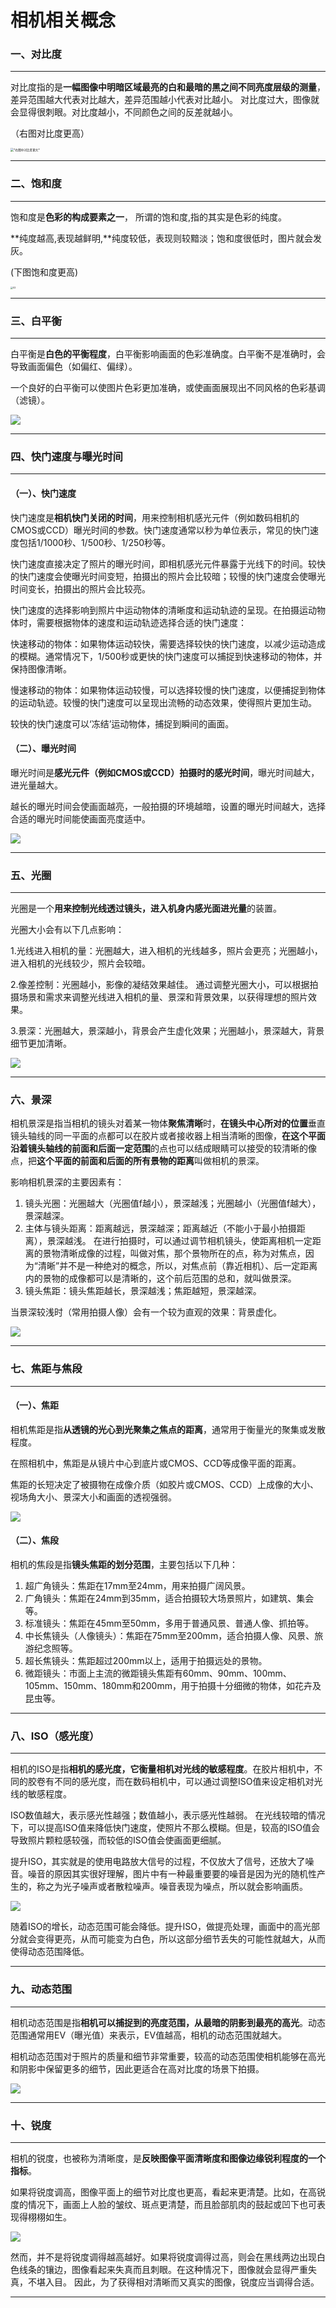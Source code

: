 # 相机相关概念



### 一、对比度

------

对比度指的是**一幅图像中明暗区域最亮的白和最暗的黑之间不同亮度层级的测量**，差异范围越大代表对比越大，差异范围越小代表对比越小。
对比度过大，图像就会显得很刺眼。对比度越小，不同颜色之间的反差就越小。

（右图对比度更高）

<img src="./imgs/01.png" alt="*右图中对比度更大*" style="zoom: 33%;" />

------



### 二、饱和度

------

饱和度是**色彩的构成要素之一**， 所谓的饱和度,指的其实是色彩的纯度。

**纯度越高,表现越鲜明,**纯度较低，表现则较黯淡；饱和度很低时，图片就会发灰。

(下图饱和度更高)

<img src="./imgs/02.png" alt="02" style="zoom: 25%;" />

------



### 三、白平衡

------

白平衡是**白色的平衡程度**，白平衡影响画面的色彩准确度。白平衡不是准确时，会导致画面偏色（如偏红、偏绿）。

一个良好的白平衡可以使图片色彩更加准确，或使画面展现出不同风格的色彩基调（滤镜）。

![](./imgs/03.jpg)

------



### 四、快门速度与曝光时间

------

#### （一）、快门速度

快门速度是**相机快门关闭的时间**，用来控制相机感光元件（例如数码相机的CMOS或CCD）曝光时间的参数。快门速度通常以秒为单位表示，常见的快门速度包括1/1000秒、1/500秒、1/250秒等。

快门速度直接决定了照片的曝光时间，即相机感光元件暴露于光线下的时间。较快的快门速度会使曝光时间变短，拍摄出的照片会比较暗；较慢的快门速度会使曝光时间变长，拍摄出的照片会比较亮。

快门速度的选择影响到照片中运动物体的清晰度和运动轨迹的呈现。在拍摄运动物体时，需要根据物体的速度和运动轨迹选择合适的快门速度：

快速移动的物体：如果物体运动较快，需要选择较快的快门速度，以减少运动造成的模糊。通常情况下，1/500秒或更快的快门速度可以捕捉到快速移动的物体，并保持图像清晰。

慢速移动的物体：如果物体运动较慢，可以选择较慢的快门速度，以便捕捉到物体的运动轨迹。较慢的快门速度可以呈现出流畅的动态效果，使得照片更加生动。

较快的快门速度可以‘冻结’运动物体，捕捉到瞬间的画面。

#### （二）、曝光时间

曝光时间是**感光元件（例如CMOS或CCD）拍摄时的感光时间**，曝光时间越大，进光量越大。

越长的曝光时间会使画面越亮，一般拍摄的环境越暗，设置的曝光时间越大，选择合适的曝光时间能使画面亮度适中。

![](./imgs/04.png)

------



### 五、光圈

------

光圈是一个**用来控制光线透过镜头，进入机身内感光面进光量**的装置。

光圈大小会有以下几点影响：

1.光线进入相机的量：光圈越大，进入相机的光线越多，照片会更亮；光圈越小，进入相机的光线较少，照片会较暗。

2.像差控制：光圈越小，影像的凝结效果越佳。
通过调整光圈大小，可以根据拍摄场景和需求来调整光线进入相机的量、景深和背景效果，以获得理想的照片效果。

3.景深：光圈越大，景深越小，背景会产生虚化效果；光圈越小，景深越大，背景细节更加清晰。

![](./imgs/05.png)

------



### 六、景深

相机景深是指当相机的镜头对着某一物体**聚焦清晰**时，**在镜头中心所对的位置**垂直镜头轴线的同一平面的点都可以在胶片或者接收器上相当清晰的图像，**在这个平面沿着镜头轴线的前面和后面一定范围**的点也可以结成眼睛可以接受的较清晰的像点，把**这个平面的前面和后面的所有景物的距离**叫做相机的景深。

影响相机景深的主要因素有：

1. 镜头光圈：光圈越大（光圈值f越小），景深越浅；光圈越小（光圈值f越大），景深越深。
2. 主体与镜头距离：距离越远，景深越深；距离越近（不能小于最小拍摄距离），景深越浅。
    在进行拍摄时，可以通过调节相机镜头，使距离相机一定距离的景物清晰成像的过程，叫做对焦，那个景物所在的点，称为对焦点，因为“清晰”并不是一种绝对的概念，所以，对焦点前（靠近相机）、后一定距离内的景物的成像都可以是清晰的，这个前后范围的总和，就叫做景深。
3. 镜头焦距：镜头焦距越长，景深越浅；焦距越短，景深越深。

当景深较浅时（常用拍摄人像）会有一个较为直观的效果：背景虚化。

![](./imgs/06.png)

------



### 七、焦距与焦段

------

#### （一）、焦距

相机焦距是指**从透镜的光心到光聚集之焦点的距离**，通常用于衡量光的聚集或发散程度。

在照相机中，焦距是从镜片中心到底片或CMOS、CCD等成像平面的距离。

焦距的长短决定了被摄物在成像介质（如胶片或CMOS、CCD）上成像的大小、视场角大小、景深大小和画面的透视强弱。

![](./imgs/07.png)

#### （二）、焦段

相机的焦段是指**镜头焦距的划分范围**，主要包括以下几种：
1. 超广角镜头：焦距在17mm至24mm，用来拍摄广阔风景。
2. 广角镜头：焦距在24mm到35mm，适合拍摄较大场景照片，如建筑、集会等。
3. 标准镜头：焦距在45mm至50mm，多用于普通风景、普通人像、抓拍等。
4. 中长焦镜头（人像镜头）：焦距在75mm至200mm，适合拍摄人像、风景、旅游纪念照等。
5. 超长焦镜头：焦距超过200mm以上，适用于拍摄远处的景物。
6. 微距镜头：市面上主流的微距镜头焦距有60mm、90mm、100mm、105mm、150mm、180mm和200mm，用于拍摄十分细微的物体，如花卉及昆虫等。

------



### 八、ISO（感光度）

------

相机的ISO是指**相机的感光度，它衡量相机对光线的敏感程度**。在胶片相机中，不同的胶卷有不同的感光度，而在数码相机中，可以通过调整ISO值来设定相机对光线的敏感程度。

ISO数值越大，表示感光性越强；数值越小，表示感光性越弱。 在光线较暗的情况下，可以提高ISO值来降低快门速度，使照片不那么模糊。但是，较高的ISO值会导致照片颗粒感较强，而较低的ISO值会使画面更细腻。

提升ISO，其实就是的使用电路放大信号的过程，不仅放大了信号，还放大了噪音。噪音的原因其实很好理解，图片中有一种最重要要的噪音是因为光的随机性产生的，称之为光子噪声或者散粒噪声。噪音表现为噪点，所以就会影响画质。

![](./imgs/08.png)

随着ISO的增长，动态范围可能会降低。提升ISO，做提亮处理，画面中的高光部分就会变得更亮，从而可能变为白色，所以这部分细节丢失的可能性就越大，从而使得动态范围降低。

------



### 九、动态范围

------

相机动态范围是指**相机可以捕捉到的亮度范围，从最暗的阴影到最亮的高光**。动态范围通常用EV（曝光值）来表示，EV值越高，相机的动态范围就越大。

相机动态范围对于照片的质量和细节非常重要，较高的动态范围使相机能够在高光和阴影中保留更多的细节，因此更适合在高对比度的场景下拍摄。 

![](./imgs/09.png)

------



### 十、锐度

------

相机的锐度，也被称为清晰度，是**反映图像平面清晰度和图像边缘锐利程度的一个指标**。

如果将锐度调高，图像平面上的细节对比度也更高，看起来更清楚。比如，在高锐度的情况下，画面上人脸的皱纹、斑点更清楚，而且脸部肌肉的鼓起或凹下也可表现得栩栩如生。

![](./imgs/10.png)

然而，并不是将锐度调得越高越好。如果将锐度调得过高，则会在黑线两边出现白色线条的镶边，图像看起来失真而且刺眼。在这种情况下，图像就会显得严重失真，不堪入目。
因此，为了获得相对清晰而又真实的图像，锐度应当调得合适。

------

